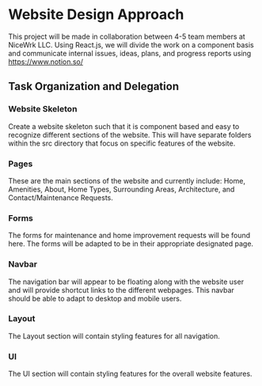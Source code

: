 # Website Design Approach

This project will be made in collaboration between 4-5 team members at NiceWrk LLC. Using React.js, we will divide the work on a component basis and communicate internal issues, ideas, plans, and progress reports using https://www.notion.so/

## Task Organization and Delegation

### Website Skeleton
Create a website skeleton such that it is component based and easy to recognize different sections of the website. This will have separate folders within the src directory that focus on specific features of the website.

### Pages
These are the main sections of the website and currently include: Home, Amenities, About, Home Types, Surrounding Areas, Architecture, and Contact/Maintenance Requests.

### Forms
The forms for maintenance and home improvement requests will be found here. The forms will be adapted to be in their appropriate designated page.

### Navbar

The navigation bar will appear to be floating along with the website user and will provide shortcut links to the different webpages. This navbar should be able to adapt to desktop and mobile users.


### Layout

The Layout section will contain styling features for all navigation.

### UI

The UI section will contain styling features for the overall website features.

